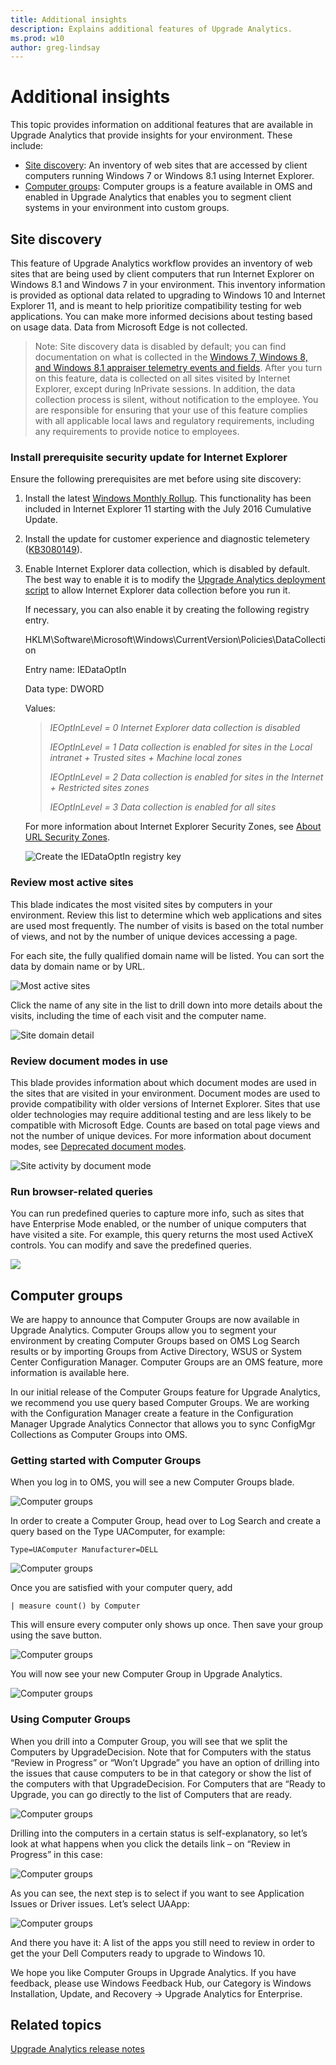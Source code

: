 ```yaml
---
title: Additional insights
description: Explains additional features of Upgrade Analytics.
ms.prod: w10
author: greg-lindsay
---
```


# Additional insights

This topic provides information on additional features that are available in Upgrade Analytics that provide insights for your environment. These include:

- [Site discovery](#site-discovery): An inventory of web sites that are accessed by client computers running Windows 7 or Windows 8.1 using Internet Explorer.
- [Computer groups](#computer-groups): Computer groups is a feature available in OMS and enabled in Upgrade Analytics that enables you to segment client systems in your environment into custom groups.

## Site discovery

This feature of Upgrade Analytics workflow provides an inventory of web sites that are being used by client computers that run Internet Explorer on Windows 8.1 and Windows 7 in your environment. This inventory information is provided as optional data related to upgrading to Windows 10 and Internet Explorer 11, and is meant to help prioritize compatibility testing for web applications. You can make more informed decisions about testing based on usage data. Data from Microsoft Edge is not collected. 

> Note: Site discovery data is disabled by default; you can find documentation on what is collected in the [Windows 7, Windows 8, and Windows 8.1 appraiser telemetry events and fields](https://go.microsoft.com/fwlink/?LinkID=822965). After you turn on this feature, data is collected on all sites visited by Internet Explorer, except during InPrivate sessions. In addition, the data collection process is silent, without notification to the employee. You are responsible for ensuring that your use of this feature complies with all applicable local laws and regulatory requirements, including any requirements to provide notice to employees.

### Install prerequisite security update for Internet Explorer

Ensure the following prerequisites are met before using site discovery:

1. Install the latest [Windows Monthly Rollup](http://catalog.update.microsoft.com/v7/site/Search.aspx?q=security%20monthly%20quality%20rollup). This functionality has been included in Internet Explorer 11 starting with the July 2016 Cumulative Update. 
2. Install the update for customer experience and diagnostic telemetery ([KB3080149](https://support.microsoft.com/kb/3080149)).
3. Enable Internet Explorer data collection, which is disabled by default. The best way to enable it is to modify the [Upgrade Analytics deployment script](upgrade-analytics-get-started.md#run-the-upgrade-analytics-deployment-script) to allow Internet Explorer data collection before you run it. 

    If necessary, you can also enable it by creating the following registry entry. 

    HKLM\Software\Microsoft\Windows\CurrentVersion\Policies\DataCollection 

    Entry name: IEDataOptIn

    Data type: DWORD

    Values:

    > *IEOptInLevel = 0 Internet Explorer data collection is disabled*
    >
    > *IEOptInLevel = 1 Data collection is enabled for sites in the Local intranet + Trusted sites + Machine local zones*
    >
    > *IEOptInLevel = 2 Data collection is enabled for sites in the Internet + Restricted sites zones*
    >
    > *IEOptInLevel = 3 Data collection is enabled for all sites*

    For more information about Internet Explorer Security Zones, see [About URL Security Zones](https://msdn.microsoft.com/library/ms537183.aspx). 

    ![Create the IEDataOptIn registry key](images/upgrade-analytics-create-iedataoptin.png)

### Review most active sites

This blade indicates the most visited sites by computers in your environment. Review this list to determine which web applications and sites are used most frequently. The number of visits is based on the total number of views, and not by the number of unique devices accessing a page.

For each site, the fully qualified domain name will be listed. You can sort the data by domain name or by URL. 

![Most active sites](Images/upgrade-analytics-most-active-sites.png) 

Click the name of any site in the list to drill down into more details about the visits, including the time of each visit and the computer name. 

![Site domain detail](images/upgrade-analytics-site-domain-detail.png)

### Review document modes in use 

This blade provides information about which document modes are used in the sites that are visited in your environment. Document modes are used to provide compatibility with older versions of Internet Explorer. Sites that use older technologies may require additional testing and are less likely to be compatible with Microsoft Edge. Counts are based on total page views and not the number of unique devices. For more information about document modes, see [Deprecated document modes](https://technet.microsoft.com/itpro/internet-explorer/ie11-deploy-guide/deprecated-document-modes).

![Site activity by document mode](images/upgrade-analytics-site-activity-by-doc-mode.png)

### Run browser-related queries 

You can run predefined queries to capture more info, such as sites that have Enterprise Mode enabled, or the number of unique computers that have visited a site. For example, this query returns the most used ActiveX controls. You can modify and save the predefined queries. 

![](images/upgrade-analytics-query-activex-name.png)

## Computer groups

We are happy to announce that Computer Groups are now available in Upgrade Analytics. Computer Groups allow you to segment your environment by creating Computer Groups based on OMS Log Search results or by importing Groups from Active Directory, WSUS or System Center Configuration Manager. Computer Groups are an OMS feature, more information is available here. 

In our initial release of the Computer Groups feature for Upgrade Analytics, we recommend you use query based Computer Groups. We are working with the Configuration Manager create a feature in the Configuration Manager Upgrade Analytics Connector that allows you to sync ConfigMgr Collections as Computer Groups into OMS.

### Getting started with Computer Groups

When you log in to OMS, you will see a new Computer Groups blade.

![Computer groups](images/ua-cg-01.png)

In order to create a Computer Group, head over to Log Search and create a query based on the Type UAComputer, for example:

```
Type=UAComputer Manufacturer=DELL
```

![Computer groups](images/ua-cg-02.png)

Once you are satisfied with your computer query, add

```
| measure count() by Computer
```

This will ensure every computer only shows up once. Then save your group using the save button.

![Computer groups](images/ua-cg-03.png)

You will now see your new Computer Group in Upgrade Analytics.

![Computer groups](images/ua-cg-04.png)

### Using Computer Groups

When you drill into a Computer Group, you will see that we split the Computers by UpgradeDecision. Note that for Computers with the status “Review in Progress” or “Won’t Upgrade” you have an option of drilling into the issues that cause computers to be in that category or show the list of the computers with that UpgradeDecision. For Computers that are “Ready to Upgrade, you can go directly to the list of Computers that are ready.

![Computer groups](images/ua-cg-05.png)

Drilling into the computers in a certain status is self-explanatory, so let’s look at what happens when you click the details link – on “Review in Progress” in this case:

![Computer groups](images/ua-cg-06.png)

As you can see, the next step is to select if you want to see Application Issues or Driver issues. Let’s select UAApp:

![Computer groups](images/ua-cg-07.png)

And there you have it: A list of the apps you still need to review in order to get the your Dell Computers ready to upgrade to Windows 10.

We hope you like Computer Groups in Upgrade Analytics. If you have feedback, please use Windows Feedback Hub, our Category is Windows Installation, Update, and Recovery -> Upgrade Analytics for Enterprise. 

## Related topics

[Upgrade Analytics release notes](upgrade-analytics-release-notes.md)
